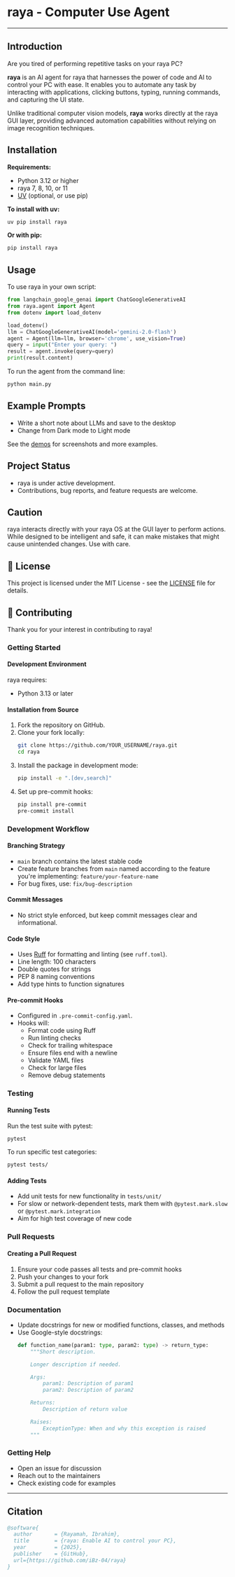 # raya - Computer Use Agent

---

## Introduction

Are you tired of performing repetitive tasks on your raya PC? 

**raya** is an AI agent for raya that harnesses the power of code and AI to control your PC with ease. It enables you to automate any task by interacting with applications, clicking buttons, typing, running commands, and capturing the UI state.

Unlike traditional computer vision models, **raya** works directly at the raya GUI layer, providing advanced automation capabilities without relying on image recognition techniques. 


## Installation

**Requirements:**
- Python 3.12 or higher
- raya 7, 8, 10, or 11
- [UV](https://github.com/astral-sh/uv) (optional, or use pip)

**To install with uv:**
```bash
uv pip install raya
```

**Or with pip:**
```bash
pip install raya
```

## Usage

To use raya in your own script:
```python
from langchain_google_genai import ChatGoogleGenerativeAI
from raya.agent import Agent
from dotenv import load_dotenv

load_dotenv()
llm = ChatGoogleGenerativeAI(model='gemini-2.0-flash')
agent = Agent(llm=llm, browser='chrome', use_vision=True)
query = input("Enter your query: ")
result = agent.invoke(query=query)
print(result.content)
```

To run the agent from the command line:
```bash
python main.py
```

## Example Prompts

- Write a short note about LLMs and save to the desktop
- Change from Dark mode to Light mode

See the [demos](#) for screenshots and more examples.

## Project Status

- raya is under active development.
- Contributions, bug reports, and feature requests are welcome.

## Caution

raya interacts directly with your raya OS at the GUI layer to perform actions. While designed to be intelligent and safe, it can make mistakes that might cause unintended changes. Use with care.

## 🪪 License

This project is licensed under the MIT License - see the [LICENSE](LICENSE) file for details.

## 🤝 Contributing

Thank you for your interest in contributing to raya!

### Getting Started

#### Development Environment

raya requires:
- Python 3.13 or later

#### Installation from Source

1. Fork the repository on GitHub.
2. Clone your fork locally:
   ```bash
   git clone https://github.com/YOUR_USERNAME/raya.git
   cd raya
   ```
3. Install the package in development mode:
   ```bash
   pip install -e ".[dev,search]"
   ```
4. Set up pre-commit hooks:
   ```bash
   pip install pre-commit
   pre-commit install
   ```

### Development Workflow

#### Branching Strategy
- `main` branch contains the latest stable code
- Create feature branches from `main` named according to the feature you're implementing: `feature/your-feature-name`
- For bug fixes, use: `fix/bug-description`

#### Commit Messages
- No strict style enforced, but keep commit messages clear and informational.

#### Code Style
- Uses [Ruff](https://github.com/astral-sh/ruff) for formatting and linting (see `ruff.toml`).
- Line length: 100 characters
- Double quotes for strings
- PEP 8 naming conventions
- Add type hints to function signatures

#### Pre-commit Hooks
- Configured in `.pre-commit-config.yaml`.
- Hooks will:
  - Format code using Ruff
  - Run linting checks
  - Check for trailing whitespace
  - Ensure files end with a newline
  - Validate YAML files
  - Check for large files
  - Remove debug statements

### Testing

#### Running Tests
Run the test suite with pytest:
```bash
pytest
```
To run specific test categories:
```bash
pytest tests/
```

#### Adding Tests
- Add unit tests for new functionality in `tests/unit/`
- For slow or network-dependent tests, mark them with `@pytest.mark.slow` or `@pytest.mark.integration`
- Aim for high test coverage of new code

### Pull Requests

#### Creating a Pull Request
1. Ensure your code passes all tests and pre-commit hooks
2. Push your changes to your fork
3. Submit a pull request to the main repository
4. Follow the pull request template

### Documentation
- Update docstrings for new or modified functions, classes, and methods
- Use Google-style docstrings:
  ```python
  def function_name(param1: type, param2: type) -> return_type:
      """Short description.

      Longer description if needed.

      Args:
          param1: Description of param1
          param2: Description of param2

      Returns:
          Description of return value

      Raises:
          ExceptionType: When and why this exception is raised
      """
  ```


### Getting Help
- Open an issue for discussion
- Reach out to the maintainers
- Check existing code for examples


---

## Citation

```bibtex
@software{
  author       = {Rayamah, Ibrahim},
  title        = {raya: Enable AI to control your PC},
  year         = {2025},
  publisher    = {GitHub},
  url={https://github.com/iBz-04/raya}
}
